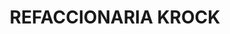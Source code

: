 ---
title: "REFACCIONARIA KROCK"
url: /ciudad-nezahualcoyotl/refaccionaria-krock/
shop: reparación de automóviles
---